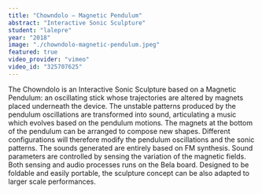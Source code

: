```yaml
---
title: "Chowndolo – Magnetic Pendulum"
abstract: "Interactive Sonic Sculpture"
student: "lalepre"
year: "2018"
image: "./chowndolo-magnetic-pendulum.jpeg"
featured: true
video_provider: "vimeo"
video_id: "325707625"
---
```

The Chowndolo is an Interactive Sonic Sculpture based on a Magnetic Pendulum: an oscillating stick whose trajectories are altered by magnets placed underneath the device.
The unstable patterns produced by the pendulum oscillations are transformed into sound, articulating a music which evolves based on the pendulum motions.
The magnets at the bottom of the pendulum can be arranged to compose new shapes. Different configurations will therefore modify the pendulum oscillations and the sonic patterns.
The sounds generated are entirely based on FM synthesis. Sound parameters are controlled by sensing the variation of the magnetic fields. Both sensing and audio processes runs on the Bela board.
Designed to be foldable and easily portable, the sculpture concept can be also adapted to larger scale performances.